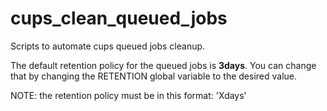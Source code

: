 # cups_clean_queued_jobs
Scripts to automate cups queued jobs cleanup.

The default retention policy for the queued jobs is **3days**. You can change that by changing the RETENTION global variable to the desired value. 

NOTE: the retention policy must be in this format: 'Xdays'
